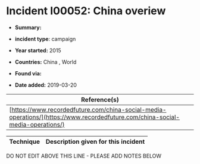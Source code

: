# Incident I00052: China overiew

* **Summary:** 

* **incident type**: campaign

* **Year started:** 2015

* **Countries:** China , World

* **Found via:** 

* **Date added:** 2019-03-20


| Reference(s) |
| --------- |
| [https://www.recordedfuture.com/china-social-media-operations/](https://www.recordedfuture.com/china-social-media-operations/) |

 

| Technique | Description given for this incident |
| --------- | ------------------------- |


DO NOT EDIT ABOVE THIS LINE - PLEASE ADD NOTES BELOW